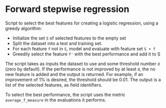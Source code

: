# Forward stepwise regression

Script to select the best features for creating a logistic regression,
using a greedy algorithm:

- Initialize the set `S` of selected features to the empty set
- Split the dataset into a test and training set.
- For each feature `f` not in `S`, model and evaluate with feature
  set `S + f`
- Greedily select the feature `f'` with the best performance and add
  it to S

The script takes as inputs the dataset to use and some threshold
number `d` (zero by default). If the performance is not improved by at
least `d`, the no new feature is added and the output is returned. For
example, if an improvement of 1% is desired, the threshold should be
0.01. The output is a list of the selected features, as field
identifiers.

To select the best performance, the script uses the metric
`average_f_measure` in the evaluations it performs.
